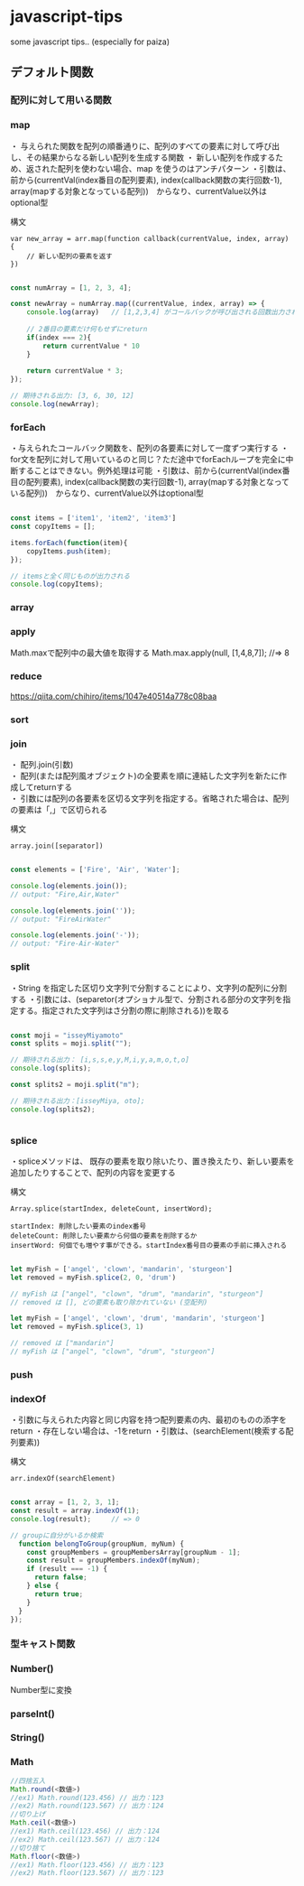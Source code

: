 # javascript-tips
some javascript tips.. (especially for paiza)


## デフォルト関数

### 配列に対して用いる関数

### map

・ 与えられた関数を配列の順番通りに、配列のすべての要素に対して呼び出し、その結果からなる新しい配列を生成する関数
・ 新しい配列を作成するため、返された配列を使わない場合、map を使うのはアンチパターン
・引数は、前から(currentVal(index番目の配列要素), index(callback関数の実行回数-1), array(mapする対象となっている配列))　からなり、currentValue以外はoptional型

構文
```
var new_array = arr.map(function callback(currentValue, index, array) {
    // 新しい配列の要素を返す
})
```


```javascript

const numArray = [1, 2, 3, 4];

const newArray = numArray.map((currentValue, index, array) => {
    console.log(array)   // [1,2,3,4] がコールバックが呼び出される回数出力される
    
    // 2番目の要素だけ何もせずにreturn
    if(index === 2){
        return currentValue * 10
    }
    
    return currentValue * 3;
});

// 期待される出力: [3, 6, 30, 12]
console.log(newArray);


```

### forEach

・与えられたコールバック関数を、配列の各要素に対して一度ずつ実行する
・for文を配列に対して用いているのと同じ？ただ途中でforEachループを完全に中断することはできない。例外処理は可能
・引数は、前から(currentVal(index番目の配列要素), index(callback関数の実行回数-1), array(mapする対象となっている配列))　からなり、currentValue以外はoptional型

```javascript

const items = ['item1', 'item2', 'item3']
const copyItems = [];

items.forEach(function(item){
    copyItems.push(item);
});

// itemsと全く同じものが出力される
console.log(copyItems);

```


### array

### apply

Math.maxで配列中の最大値を取得する
Math.max.apply(null, [1,4,8,7]); //=> 8

### reduce

https://qiita.com/chihiro/items/1047e40514a778c08baa

### sort


### join

・ 配列.join(引数)  
・ 配列(または配列風オブジェクト)の全要素を順に連結した文字列を新たに作成してreturnする  
・ 引数には配列の各要素を区切る文字列を指定する。省略された場合は、配列の要素は「,」で区切られる  

構文

```
array.join([separator])
```

```javascript

const elements = ['Fire', 'Air', 'Water'];

console.log(elements.join());
// output: "Fire,Air,Water"

console.log(elements.join(''));
// output: "FireAirWater"

console.log(elements.join('-'));
// output: "Fire-Air-Water"

```



### split

・String を指定した区切り文字列で分割することにより、文字列の配列に分割する
・引数には、(separetor(オプショナル型で、分割される部分の文字列を指定する。指定された文字列はさ分割の際に削除される))を取る

```javascript

const moji = "isseyMiyamoto"
const splits = moji.split("");

// 期待される出力： [i,s,s,e,y,M,i,y,a,m,o,t,o]
console.log(splits);

const splits2 = moji.split("m");

// 期待される出力：[isseyMiya, oto];
console.log(splits2);



```


### splice

・spliceメソッドは、 既存の要素を取り除いたり、置き換えたり、新しい要素を追加したりすることで、配列の内容を変更する

構文
```
Array.splice(startIndex, deleteCount, insertWord);

startIndex: 削除したい要素のindex番号
deleteCount: 削除したい要素から何個の要素を削除するか
insertWord: 何個でも増やす事ができる。startIndex番号目の要素の手前に挿入される
```

```javascript

let myFish = ['angel', 'clown', 'mandarin', 'sturgeon']
let removed = myFish.splice(2, 0, 'drum')

// myFish は ["angel", "clown", "drum", "mandarin", "sturgeon"] 
// removed は [], どの要素も取り除かれていない (空配列) 

let myFish = ['angel', 'clown', 'drum', 'mandarin', 'sturgeon']
let removed = myFish.splice(3, 1)

// removed は ["mandarin"]
// myFish は ["angel", "clown", "drum", "sturgeon"]

```


### push

### indexOf

・引数に与えられた内容と同じ内容を持つ配列要素の内、最初のものの添字をreturn
・存在しない場合は、-1をreturn
・引数は、(searchElement(検索する配列要素))

構文
```
arr.indexOf(searchElement)
```

```javascript

const array = [1, 2, 3, 1];
const result = array.indexOf(1);
console.log(result);     // => 0

// groupに自分がいるか検索
  function belongToGroup(groupNum, myNum) {
    const groupMembers = groupMembersArray[groupNum - 1];
    const result = groupMembers.indexOf(myNum);
    if (result === -1) {
      return false;
    } else {
      return true;
    }
  }
});

```

### 型キャスト関数

### Number()
Number型に変換

### parseInt()
### String()


### Math

```javascript
//四捨五入
Math.round(<数値>)
//ex1) Math.round(123.456) // 出力：123
//ex2) Math.round(123.567) // 出力：124
//切り上げ
Math.ceil(<数値>)
//ex1) Math.ceil(123.456) // 出力：124
//ex2) Math.ceil(123.567) // 出力：124
//切り捨て
Math.floor(<数値>)
//ex1) Math.floor(123.456) // 出力：123
//ex2) Math.floor(123.567) // 出力：123

```
